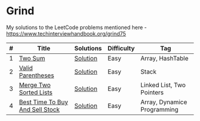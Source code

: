 # Grind

My solutions to the LeetCode problems mentioned here - https://www.techinterviewhandbook.org/grind75

| #   | Title                                                                                             | Solutions                                                                                                                              | Difficulty | Tag                         |
|-----|---------------------------------------------------------------------------------------------------|----------------------------------------------------------------------------------------------------------------------------------------|------------|-----------------------------|
| 1   | [Two Sum](https://leetcode.com/problems/two-sum/)                                                 | [Solution](https://github.com/ani03sha/Grind/blob/main/src/main/java/org/redquark/grind/problems/easy/TwoSum.java)                     | Easy       | Array, HashTable            |
| 2   | [Valid Parentheses](https://leetcode.com/problems/valid-parentheses/)                             | [Solution](https://github.com/ani03sha/Grind/blob/main/src/main/java/org/redquark/grind/problems/easy/ValidParentheses.java)           | Easy       | Stack                       |
| 3   | [Merge Two Sorted Lists](https://leetcode.com/problems/merge-two-sorted-lists/)                   | [Solution](https://github.com/ani03sha/Grind/blob/main/src/main/java/org/redquark/grind/problems/easy/MergeTwoSortedLists.java)        | Easy       | Linked List, Two Pointers   |
| 4   | [Best Time To Buy And Sell Stock](https://leetcode.com/problems/best-time-to-buy-and-sell-stock/) | [Solution](https://github.com/ani03sha/Grind/blob/main/src/main/java/org/redquark/grind/problems/easy/BestTimeToBuyAndSellStocks.java) | Easy       | Array, Dynamice Programming |
